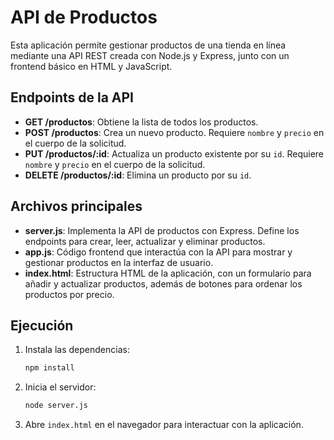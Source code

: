 # API de Productos

Esta aplicación permite gestionar productos de una tienda en línea mediante una API REST creada con Node.js y Express, junto con un frontend básico en HTML y JavaScript.

## Endpoints de la API

- **GET /productos**: Obtiene la lista de todos los productos.
- **POST /productos**: Crea un nuevo producto. Requiere `nombre` y `precio` en el cuerpo de la solicitud.
- **PUT /productos/:id**: Actualiza un producto existente por su `id`. Requiere `nombre` y `precio` en el cuerpo de la solicitud.
- **DELETE /productos/:id**: Elimina un producto por su `id`.

## Archivos principales

- **server.js**: Implementa la API de productos con Express. Define los endpoints para crear, leer, actualizar y eliminar productos.
- **app.js**: Código frontend que interactúa con la API para mostrar y gestionar productos en la interfaz de usuario.
- **index.html**: Estructura HTML de la aplicación, con un formulario para añadir y actualizar productos, además de botones para ordenar los productos por precio.

## Ejecución

1. Instala las dependencias:
   ```bash
   npm install
   ```
2. Inicia el servidor:
   ```bash
   node server.js
   ```
3. Abre `index.html` en el navegador para interactuar con la aplicación.
